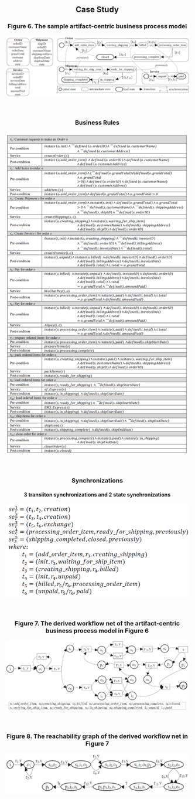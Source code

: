 ## <center>**Case Study**</center>
### <center>Figure 6. The sample artifact-centric business process model</center>
![figure6](https://github.com/GuoshengKang/BS-APM/blob/master/images/figure6.png)
<br/><br/><br/>

### <center>**Business Rules**</center>
![figure6](https://github.com/GuoshengKang/BS-APM/blob/master/images/businessrules.png)
<br/><br/><br/>

### <center>**Synchronizations**</center>
####  <center>**3 transiiton synchronizations and 2 state synchronizations**</center>
![figure6](https://github.com/GuoshengKang/BS-APM/blob/master/images/synchronizations.png)
<br/><br/><br/>

### <center>Figure 7. The derived workflow net of the artifact-centric business process model in Figure 6</center>
![figure7](https://github.com/GuoshengKang/BS-APM/blob/master/images/figure7.png)
<br/><br/><br/>

### <center>Figure 8. The reachability graph of the derived workflow net in Figure 7</center>
![figure8](https://github.com/GuoshengKang/BS-APM/blob/master/images/figure8.png)


